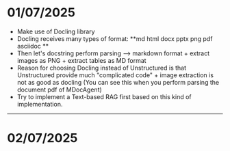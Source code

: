 # 01/07/2025

- Make use of Docling library
- Docling receives many types of format: **md html docx pptx png pdf asciidoc **
- Then let's docstring perform parsing --> markdown format + extract images as PNG + extract tables as MD format
- Reason for choosing Docling instead of Unstructured is that Unstructured provide much "complicated code" + image extraction is not as good as docling (You can see this when you perform parsing the document pdf of MDocAgent)
- Try to implement a Text-based RAG first based on this kind of implementation.

---

# 02/07/2025





